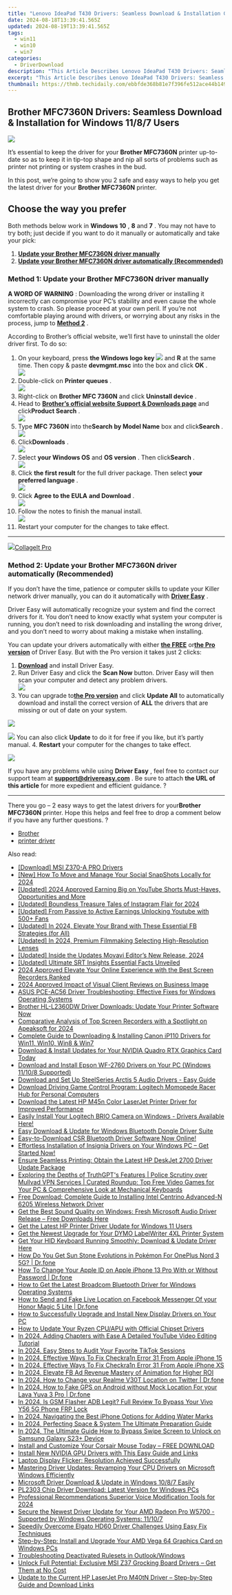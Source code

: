 ```yaml
---
title: "Lenovo IdeaPad T430 Drivers: Seamless Download & Installation Guide for Windows 10/8/7 Users"
date: 2024-08-18T13:39:41.565Z
updated: 2024-08-19T13:39:41.565Z
tags:
  - win11
  - win10
  - win7
categories:
  - DriverDownload
description: "This Article Describes Lenovo IdeaPad T430 Drivers: Seamless Download & Installation Guide for Windows 10/8/7 Users"
excerpt: "This Article Describes Lenovo IdeaPad T430 Drivers: Seamless Download & Installation Guide for Windows 10/8/7 Users"
thumbnail: https://thmb.techidaily.com/ebbfde368b81e7f396fe512ace44b149bef6fef394a1d6fd8cfa20e2c4a0b6c3.jpg
---
```


## Brother MFC7360N Drivers: Seamless Download & Installation for Windows 11/8/7 Users

![](https://images.drivereasy.com/wp-content/uploads/2018/08/img_5b860d7154ba4.jpg)

 It’s essential to keep the driver for your **Brother MFC7360N** printer up-to-date so as to keep it in tip-top shape and nip all sorts of problems such as printer not printing or system crashes in the bud.

 In this post, we’re going to show you 2 safe and easy ways to help you get the latest driver for your **Brother MFC7360N** printer.

## Choose the way you prefer

 Both methods below work in **Windows 10** , **8** and **7** . You may not have to try both; just decide if you want to do it manually or automatically and take your pick:

1. [**Update your Brother MFC7360N driver manually**](https://tools.techidaily.com/drivereasy/download/)
2. [**Update your Brother MFC7360N driver automatically (Recommended)**](https://tools.techidaily.com/drivereasy/download/)

### Method 1: Update your Brother MFC7360N driver manually

**A WORD OF WARNING** : Downloading the wrong driver or installing it incorrectly can compromise your PC’s stability and even cause the whole system to crash. So please proceed at your own peril. If you’re not comfortable playing around with drivers, or worrying about any risks in the process, jump to [**Method 2**](https://tools.techidaily.com/drivereasy/download/) .

 According to Brother’s official website, we’ll first have to uninstall the older driver first. To do so:

1. On your keyboard, press   **the Windows logo key  ![](https://images.drivereasy.com/wp-content/uploads/2018/04/img_5ae0331bc08e4.png)**  and **R**  at the same time. Then copy & paste **devmgmt.msc** into the box and click   **OK**  .  
![](https://images.drivereasy.com/wp-content/uploads/2018/05/img_5afb9c1b96ba9.png)
2. Double-click on **Printer queues** .  
![](https://images.drivereasy.com/wp-content/uploads/2018/06/img_5b1a5b86a48f2.jpg)
3. Right-click on **Brother MFC 7360N** and click **Uninstall device** .
4. Head to **[Brother’s official website Support & Downloads page](http://support.brother.com/g/b/countrytop.aspx?c=us&lang=en)**  and click**Product Search** .  
![](https://images.drivereasy.com/wp-content/uploads/2018/09/img_5b91f9dbc2b1f.jpg)
5. Type **MFC 7360N** into the**Search by Model Name** box and click**Search** .  
![](https://images.drivereasy.com/wp-content/uploads/2018/09/img_5b92163d78f96.jpg)
6. Click**Downloads** .  
![](https://images.drivereasy.com/wp-content/uploads/2018/09/img_5b92169633e75.jpg)
7. Select **your Windows OS**   and **OS version** . Then click**Search** .  
![](https://images.drivereasy.com/wp-content/uploads/2018/09/img_5b921713414d6.jpg)
8. Click **the first result**   for the full driver package. Then select **your preferred language** .  
![](https://images.drivereasy.com/wp-content/uploads/2018/08/img_5b8613a0a97a4.jpg)
9. Click **Agree to the EULA**  **and Download** .  
![](https://images.drivereasy.com/wp-content/uploads/2018/08/img_5b8613f9ec314.jpg)
10. Follow the notes to finish the manual install.  
![](https://images.drivereasy.com/wp-content/uploads/2018/08/img_5b861455df55e.jpg)
11. Restart your computer for the changes to take effect.

---

<!-- affiliate ads begin -->
<a href="https://secure.2checkout.com/order/checkout.php?PRODS=4530091&QTY=1&AFFILIATE=108875&CART=1"><img src="https://www.pearlmountainsoft.com/n_img/product/cit_win/banScrn.jpg" border="0">CollageIt Pro</a>
<!-- affiliate ads end -->
### Method 2: Update your Brother MFC7360N driver automatically (Recommended)

 If you don’t have the time, patience or computer skills to update your Killer network  driver manually, you can do it automatically with **[Driver Easy](https://tools.techidaily.com/drivereasy/download/)**  .

 Driver Easy will automatically recognize your system and find the correct drivers for it. You don’t need to know exactly what system your computer is running, you don’t need to risk downloading and installing the wrong driver, and you don’t need to worry about making a mistake when installing.

 You can update your drivers automatically with either **[the FREE](https://tools.techidaily.com/drivereasy/download/)**  or[**the Pro version**](https://tools.techidaily.com/drivereasy/download/) of Driver Easy. But with the Pro version it takes just 2 clicks:

1. **[Download](https://tools.techidaily.com/drivereasy/download/)**  and install Driver Easy.
2. Run Driver Easy and click the **Scan Now** button. Driver Easy will then scan your computer and detect any problem drivers.  
![](https://images.drivereasy.com/wp-content/uploads/2018/07/img_5b5aefd675a7c.jpg)
3. You can upgrade to[**the Pro version**](https://tools.techidaily.com/drivereasy/download/) and click **Update All** to automatically download and install the correct version of **ALL**  the drivers that are missing or out of date on your system.  
<!-- affiliate ads begin -->
<a href="https://shop.incomedia.eu/order/checkout.php?PRODS=39655089&QTY=1&AFFILIATE=108875&CART=1"><img src="https://incomedia.eu/files/images/affiliates/wa/01_WA_728x90.jpg" border="0"></a>
<!-- affiliate ads end -->
![](https://images.drivereasy.com/wp-content/uploads/2018/09/img_5b92188ba032e.jpg) You can also click **Update** to do it for free if you like, but it’s partly manual.
4. **Restart**   your computer for the changes to take effect.
<!-- affiliate ads begin -->
<a href="https://secure.2checkout.com/order/checkout.php?PRODS=3851691&QTY=1&AFFILIATE=108875&CART=1"><img src="http://www.aiseesoft.com/avangate/30p/banner.jpg" border="0"></a>
<!-- affiliate ads end -->

 If you have any problems while using **Driver Easy** , feel free to contact our support team at **<support@drivereasy.com>** . Be sure to attach **the URL of this article**  for more expedient and efficient guidance. ?

---

 There you go – 2 easy ways to get the latest drivers for your**Brother MFC7360N**  printer. Hope this helps and feel free to drop a comment below if you have any further questions. ?

* [Brother](https://tools.techidaily.com/drivereasy/download/)
* [printer driver](https://tools.techidaily.com/drivereasy/download/)

<ins class="adsbygoogle"
     style="display:block"
     data-ad-format="autorelaxed"
     data-ad-client="ca-pub-7571918770474297"
     data-ad-slot="1223367746"></ins>



<ins class="adsbygoogle"
     style="display:block"
     data-ad-client="ca-pub-7571918770474297"
     data-ad-slot="8358498916"
     data-ad-format="auto"
     data-full-width-responsive="true"></ins>

<span class="atpl-alsoreadstyle">Also read:</span>
<div><ul>
<li><a href="https://win-amazing.techidaily.com/download-msi-z370-a-pro-drivers/"><u>[Download] MSI Z370-A PRO Drivers</u></a></li>
<li><a href="https://snapchat-videos.techidaily.com/new-how-to-move-and-manage-your-social-snapshots-locally-for-2024/"><u>[New] How To Move and Manage Your Social SnapShots Locally for 2024</u></a></li>
<li><a href="https://facebook-video-share.techidaily.com/updated-2024-approved-earning-big-on-youtube-shorts-must-haves-opportunities-and-more/"><u>[Updated] 2024 Approved  Earning Big on YouTube Shorts  Must-Haves, Opportunities and More</u></a></li>
<li><a href="https://instagram-video-recordings.techidaily.com/updated-boundless-treasure-tales-of-instagram-flair-for-2024/"><u>[Updated] Boundless Treasure Tales of Instagram Flair for 2024</u></a></li>
<li><a href="https://facebook-video-share.techidaily.com/updated-from-passive-to-active-earnings-unlocking-youtube-with-500plus-fans/"><u>[Updated] From Passive to Active Earnings  Unlocking Youtube with 500+ Fans</u></a></li>
<li><a href="https://facebook-video-content.techidaily.com/updated-in-2024-elevate-your-brand-with-these-essential-fb-strategies-for-all/"><u>[Updated] In 2024, Elevate Your Brand with These Essential FB Strategies (for All)</u></a></li>
<li><a href="https://vp-tips.techidaily.com/updated-in-2024-premium-filmmaking-selecting-high-resolution-lenses/"><u>[Updated] In 2024, Premium Filmmaking  Selecting High-Resolution Lenses</u></a></li>
<li><a href="https://fox-access.techidaily.com/updated-inside-the-updates-movavi-editors-new-release-2024/"><u>[Updated] Inside the Updates  Movavi Editor’s New Release, 2024</u></a></li>
<li><a href="https://fox-http.techidaily.com/updated-ultimate-srt-insights-essential-facts-unveiled/"><u>[Updated] Ultimate SRT Insights  Essential Facts Unveiled</u></a></li>
<li><a href="https://screen-mirroring-recording.techidaily.com/2024-approved-elevate-your-online-experience-with-the-best-screen-recorders-ranked/"><u>2024 Approved  Elevate Your Online Experience with the Best Screen Recorders Ranked</u></a></li>
<li><a href="https://some-techniques.techidaily.com/2024-approved-impact-of-visual-client-reviews-on-business-image/"><u>2024 Approved  Impact of Visual Client Reviews on Business Image</u></a></li>
<li><a href="https://win-amazing.techidaily.com/asus-pce-ac56-driver-troubleshooting-effective-fixes-for-windows-operating-systems/"><u>ASUS PCE-AC56 Driver Troubleshooting: Effective Fixes for Windows Operating Systems</u></a></li>
<li><a href="https://win-amazing.techidaily.com/brother-hl-l2360dw-driver-downloads-update-your-printer-software-now/"><u>Brother HL-L2360DW Driver Downloads: Update Your Printer Software Now</u></a></li>
<li><a href="https://on-screen-recording.techidaily.com/comparative-analysis-of-top-screen-recorders-with-a-spotlight-on-apeaksoft-for-2024/"><u>Comparative Analysis of Top Screen Recorders with a Spotlight on Apeaksoft for 2024</u></a></li>
<li><a href="https://win-amazing.techidaily.com/complete-guide-to-downloading-and-installing-canon-ip110-drivers-for-win11-win10-win8-and-win7/"><u>Complete Guide to Downloading & Installing Canon iP110 Drivers for Win11, Win10, Win8 & Win7</u></a></li>
<li><a href="https://win-amazing.techidaily.com/download-and-install-updates-for-your-nvidia-quadro-rtx-graphics-card-today/"><u>Download & Install Updates for Your NVIDIA Quadro RTX Graphics Card Today</u></a></li>
<li><a href="https://win-amazing.techidaily.com/download-and-install-epson-wf-2760-drivers-on-your-pc-windows-11108-supported/"><u>Download and Install Epson WF-2760 Drivers on Your PC (Windows 11/10/8 Supported)</u></a></li>
<li><a href="https://win-amazing.techidaily.com/download-and-set-up-steelseries-arctis-5-audio-drivers-easy-guide/"><u>Download and Set Up SteelSeries Arctis 5 Audio Drivers - Easy Guide</u></a></li>
<li><a href="https://win-amazing.techidaily.com/download-driving-game-control-program-logitech-momopede-racer-hub-for-personal-computers/"><u>Download Driving Game Control Program: Logitech Momopede Racer Hub for Personal Computers</u></a></li>
<li><a href="https://win-amazing.techidaily.com/download-the-latest-hp-m45n-color-laserjet-printer-driver-for-improved-performance/"><u>Download the Latest HP M45n Color LaserJet Printer Driver for Improved Performance</u></a></li>
<li><a href="https://win-amazing.techidaily.com/easily-install-your-logitech-brio-camera-on-windows-drivers-available-here/"><u>Easily Install Your Logitech BRIO Camera on Windows - Drivers Available Here!</u></a></li>
<li><a href="https://win-amazing.techidaily.com/easy-download-and-update-for-windows-bluetooth-dongle-driver-suite/"><u>Easy Download & Update for Windows Bluetooth Dongle Driver Suite</u></a></li>
<li><a href="https://win-amazing.techidaily.com/easy-to-download-csr-bluetooth-driver-software-now-online/"><u>Easy-to-Download CSR Bluetooth Driver Software Now Online!</u></a></li>
<li><a href="https://win-amazing.techidaily.com/effortless-installation-of-insignia-drivers-on-your-windows-pc-get-started-now/"><u>Effortless Installation of Insignia Drivers on Your Windows PC – Get Started Now!</u></a></li>
<li><a href="https://win-amazing.techidaily.com/ensure-seamless-printing-obtain-the-latest-hp-deskjet-2700-driver-update-package/"><u>Ensure Seamless Printing: Obtain the Latest HP DeskJet 2700 Driver Update Package</u></a></li>
<li><a href="https://tech-hub.techidaily.com/exploring-the-depths-of-truthgpts-features-police-scrutiny-over-mullvad-vpn-services-curated-roundup-top-free-video-games-for-your-pc-and-comprehensive-look48/"><u>Exploring the Depths of TruthGPT's Features | Police Scrutiny over Mullvad VPN Services | Curated Roundup: Top Free Video Games for Your PC & Comprehensive Look at Mechanical Keyboards</u></a></li>
<li><a href="https://win-amazing.techidaily.com/free-download-complete-guide-to-installing-intel-centrino-advanced-n-6205-wireless-network-driver/"><u>Free Download: Complete Guide to Installing Intel Centrino Advanced-N 6205 Wireless Network Driver</u></a></li>
<li><a href="https://win-amazing.techidaily.com/get-the-best-sound-quality-on-windows-fresh-microsoft-audio-driver-release-free-downloads-here/"><u>Get the Best Sound Quality on Windows: Fresh Microsoft Audio Driver Release – Free Downloads Here</u></a></li>
<li><a href="https://win-amazing.techidaily.com/get-the-latest-hp-printer-driver-update-for-windows-11-users/"><u>Get the Latest HP Printer Driver Update for Windows 11 Users</u></a></li>
<li><a href="https://win-amazing.techidaily.com/get-the-newest-upgrade-for-your-dymo-labelwriter-4xl-printer-system/"><u>Get the Newest Upgrade for Your DYMO LabelWriter 4XL Printer System</u></a></li>
<li><a href="https://win-amazing.techidaily.com/get-your-hid-keyboard-running-smoothly-download-and-update-driver-here/"><u>Get Your HID Keyboard Running Smoothly: Download & Update Driver Here</u></a></li>
<li><a href="https://android-pokemon-go.techidaily.com/how-do-you-get-sun-stone-evolutions-in-pokemon-for-oneplus-nord-3-5g-drfone-by-drfone-virtual-android/"><u>How Do You Get Sun Stone Evolutions in Pokémon For OnePlus Nord 3 5G? | Dr.fone</u></a></li>
<li><a href="https://iphone-unlock.techidaily.com/how-to-change-your-apple-id-on-apple-iphone-13-pro-with-or-without-password-drfone-by-drfone-ios/"><u>How To Change Your Apple ID on Apple iPhone 13 Pro With or Without Password | Dr.fone</u></a></li>
<li><a href="https://win-amazing.techidaily.com/how-to-get-the-latest-broadcom-bluetooth-driver-for-windows-operating-systems/"><u>How to Get the Latest Broadcom Bluetooth Driver for Windows Operating Systems</u></a></li>
<li><a href="https://location-social.techidaily.com/how-to-send-and-fake-live-location-on-facebook-messenger-of-your-honor-magic-5-lite-drfone-by-drfone-virtual-android/"><u>How to Send and Fake Live Location on Facebook Messenger Of your Honor Magic 5 Lite | Dr.fone</u></a></li>
<li><a href="https://win-amazing.techidaily.com/how-to-successfully-upgrade-and-install-new-display-drivers-on-your-pc/"><u>How to Successfully Upgrade and Install New Display Drivers on Your PC</u></a></li>
<li><a href="https://win-amazing.techidaily.com/how-to-update-your-ryzen-cpuapu-with-official-chipset-drivers/"><u>How to Update Your Ryzen CPU/APU with Official Chipset Drivers</u></a></li>
<li><a href="https://extra-hints.techidaily.com/in-2024-adding-chapters-with-ease-a-detailed-youtube-video-editing-tutorial/"><u>In 2024, Adding Chapters with Ease  A Detailed YouTube Video Editing Tutorial</u></a></li>
<li><a href="https://tiktok-video-recordings.techidaily.com/in-2024-easy-steps-to-audit-your-favorite-tiktok-sessions/"><u>In 2024, Easy Steps to Audit Your Favorite TikTok Sessions</u></a></li>
<li><a href="https://activate-lock.techidaily.com/in-2024-effective-ways-to-fix-checkra1n-error-31-from-apple-iphone-15-by-drfone-ios/"><u>In 2024, Effective Ways To Fix Checkra1n Error 31 From Apple iPhone 15</u></a></li>
<li><a href="https://activate-lock.techidaily.com/in-2024-effective-ways-to-fix-checkra1n-error-31-from-apple-iphone-xs-by-drfone-ios/"><u>In 2024, Effective Ways To Fix Checkra1n Error 31 From Apple iPhone XS</u></a></li>
<li><a href="https://facebook-video-recording.techidaily.com/in-2024-elevate-fb-ad-revenue-mastery-of-animation-for-higher-roi/"><u>In 2024, Elevate FB Ad Revenue  Mastery of Animation for Higher ROI</u></a></li>
<li><a href="https://location-social.techidaily.com/in-2024-how-to-change-your-realme-v30t-location-on-twitter-drfone-by-drfone-virtual-android/"><u>In 2024, How to Change your Realme V30T Location on Twitter | Dr.fone</u></a></li>
<li><a href="https://android-location.techidaily.com/in-2024-how-to-fake-gps-on-android-without-mock-location-for-your-lava-yuva-3-pro-drfone-by-drfone-virtual/"><u>In 2024, How to Fake GPS on Android without Mock Location For your Lava Yuva 3 Pro | Dr.fone</u></a></li>
<li><a href="https://bypass-frp.techidaily.com/in-2024-is-gsm-flasher-adb-legit-full-review-to-bypass-your-vivo-y56-5g-phone-frp-lock-by-drfone-android/"><u>In 2024, Is GSM Flasher ADB Legit? Full Review To Bypass Your Vivo Y56 5G Phone FRP Lock</u></a></li>
<li><a href="https://extra-skills.techidaily.com/in-2024-navigating-the-best-iphone-options-for-adding-water-marks/"><u>In 2024, Navigating the Best iPhone Options for Adding Water Marks</u></a></li>
<li><a href="https://extra-support.techidaily.com/in-2024-perfecting-space-and-system-the-ultimate-preparation-guide/"><u>In 2024, Perfecting Space & System  The Ultimate Preparation Guide</u></a></li>
<li><a href="https://android-unlock.techidaily.com/in-2024-the-ultimate-guide-how-to-bypass-swipe-screen-to-unlock-on-samsung-galaxy-s23plus-device-by-drfone-android/"><u>In 2024, The Ultimate Guide How to Bypass Swipe Screen to Unlock on Samsung Galaxy S23+ Device</u></a></li>
<li><a href="https://win-amazing.techidaily.com/install-and-customize-your-corsair-mouse-today-free-download/"><u>Install and Customize Your Corsair Mouse Today – FREE DOWNLOAD</u></a></li>
<li><a href="https://win-amazing.techidaily.com/install-new-nvidia-gpu-drivers-with-this-easy-guide-and-links/"><u>Install New NVIDIA GPU Drivers with This Easy Guide and Links</u></a></li>
<li><a href="https://graphic-issues.techidaily.com/laptop-display-flicker-resolution-achieved-successfully/"><u>Laptop Display Flicker: Resolution Achieved Successfully</u></a></li>
<li><a href="https://win-amazing.techidaily.com/mastering-driver-updates-revamping-your-cpu-drivers-on-microsoft-windows-efficiently/"><u>Mastering Driver Updates: Revamping Your CPU Drivers on Microsoft Windows Efficiently</u></a></li>
<li><a href="https://win-amazing.techidaily.com/microsoft-driver-download-and-update-in-windows-1087-easily/"><u>Microsoft Driver Download & Update in Windows 10/8/7 Easily</u></a></li>
<li><a href="https://win-amazing.techidaily.com/pl2303-chip-driver-download-latest-version-for-windows-pcs/"><u>PL2303 Chip Driver Download: Latest Version for Windows PCs</u></a></li>
<li><a href="https://extra-support.techidaily.com/professional-recommendations-superior-voice-modification-tools-for-2024/"><u>Professional Recommendations  Superior Voice Modification Tools for 2024</u></a></li>
<li><a href="https://win-amazing.techidaily.com/secure-the-newest-driver-update-for-your-amd-radeon-pro-w5700-supported-by-windows-operating-systems-11107/"><u>Secure the Newest Driver Update for Your AMD Radeon Pro W5700 - Supported by Windows Operating Systems: 11/10/7</u></a></li>
<li><a href="https://win-amazing.techidaily.com/speedily-overcome-elgato-hd60-driver-challenges-using-easy-fix-techniques/"><u>Speedily Overcome Elgato HD60 Driver Challenges Using Easy Fix Techniques</u></a></li>
<li><a href="https://win-amazing.techidaily.com/step-by-step-install-and-upgrade-your-amd-vega-64-graphics-card-on-windows-pcs/"><u>Step-by-Step: Install and Upgrade Your AMD Vega 64 Graphics Card on Windows PCs</u></a></li>
<li><a href="https://win11-tips.techidaily.com/troubleshooting-deactivated-rulesets-in-outlookwindows/"><u>Troubleshooting Deactivated Rulesets in Outlook/Windows</u></a></li>
<li><a href="https://win-amazing.techidaily.com/unlock-full-potential-exclusive-msi-z37-grocking-board-drivers-get-them-at-no-cost/"><u>Unlock Full Potential: Exclusive MSI Z37 Grocking Board Drivers – Get Them at No Cost</u></a></li>
<li><a href="https://win-amazing.techidaily.com/update-to-the-current-hp-laserjet-pro-m40tn-driver-step-by-step-guide-and-download-links/"><u>Update to the Current HP LaserJet Pro M40tN Driver – Step-by-Step Guide and Download Links</u></a></li>
</ul></div>
